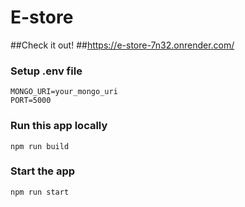 # E-store

##Check it out!
##https://e-store-7n32.onrender.com/


### Setup .env file

```shell
MONGO_URI=your_mongo_uri
PORT=5000
```

### Run this app locally

```shell
npm run build
```

### Start the app

```shell
npm run start
```
